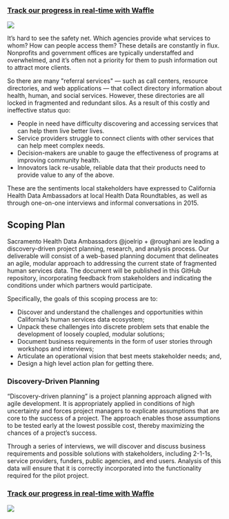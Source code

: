 ### [Track our progress in real-time with Waffle](https://waffle.io/cahealthdata/human-services-scoping-plan)
[![](https://cloud.githubusercontent.com/assets/100216/9208980/322e1b52-4042-11e5-88d6-d29bf077503b.png)](https://waffle.io/code4sac/meetups)

It’s hard to see the safety net. Which agencies provide what services to whom? How can people access them? These details are constantly in flux. Nonprofits and government offices are typically understaffed and overwhelmed, and it’s often not a priority for them to push information out to attract more clients.

So there are many "referral services" — such as call centers, resource directories, and web applications — that collect directory information about health, human, and social services. However, these directories are all locked in fragmented and redundant silos. As a result of this costly and ineffective status quo:
- People in need have difficulty discovering and accessing services that can help them live better lives.
- Service providers struggle to connect clients with other services that can help meet complex needs.
- Decision-makers are unable to gauge the effectiveness of programs at improving community health.
- Innovators lack re-usable, reliable data that their products need to provide value to any of the above.

These are the sentiments local stakeholders have expressed to California Health Data Ambassadors at local Health Data Roundtables, as well as through one-on-one interviews and informal conversations in 2015.

## Scoping Plan

Sacramento Health Data Ambassadors @joelrip + @roughani are leading a discovery-driven project planning, research, and analysis process. Our deliverable will consist of a web-based planning document that delineates an agile, modular approach to addressing the current state of fragmented human services data. The document will be published in this GitHub repository, incorporating feedback from stakeholders and indicating the conditions under which partners would participate.

Specifically, the goals of this scoping process are to:
- Discover and understand the challenges and opportunities within California’s human services data ecosystem;
- Unpack these challenges into discrete problem sets that enable the development of loosely coupled, modular solutions;
- Document business requirements in the form of user stories through workshops and interviews;
- Articulate an operational vision that best meets stakeholder needs; and,
- Design a high level action plan for getting there. 

### Discovery-Driven Planning

“Discovery-driven planning” is a project planning approach aligned with agile development. It is appropriately applied in conditions of high uncertainty and forces project managers to explicate assumptions that are core to the success of a project. The approach enables those assumptions to be tested early at the lowest possible cost, thereby maximizing the chances of a project’s success.

Through a series of interviews, we will discover and discuss business requirements and possible solutions with stakeholders, including 2-1-1s, service providers, funders, public agencies, and end users. Analysis of this data will ensure that it is correctly incorporated into the functionality required for the pilot project. 

### [Track our progress in real-time with Waffle](https://waffle.io/cahealthdata/human-services-scoping-plan)
[![](https://cloud.githubusercontent.com/assets/100216/9208980/322e1b52-4042-11e5-88d6-d29bf077503b.png)](https://waffle.io/code4sac/meetups)
